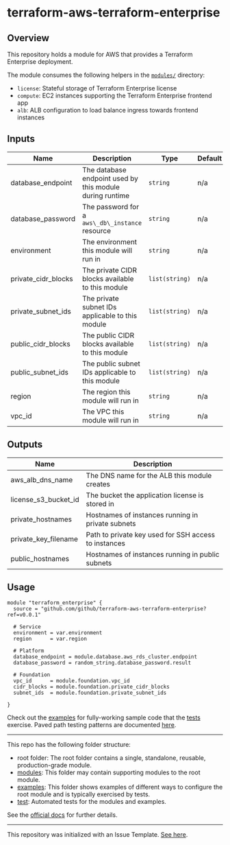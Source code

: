 # terraform-aws-terraform-enterprise

## Overview

This repository holds a module for AWS that provides a Terraform Enterprise deployment.

The module consumes the following helpers in the [`modules/`](./modules) directory:

- `license`: Stateful storage of Terraform Enterprise license
- `compute`: EC2 instances supporting the Terraform Enterprise frontend app
- `alb`: ALB configuration to load balance ingress towards frontend instances


## Inputs

| Name | Description | Type | Default | Required |
|------|-------------|------|---------|:-----:|
| database\_endpoint | The database endpoint used by this module during runtime | `string` | n/a | yes |
| database\_password | The password for a `aws\_db\_instance` resource | `string` | n/a | yes |
| environment | The environment this module will run in | `string` | n/a | yes |
| private\_cidr\_blocks | The private CIDR blocks available to this module | `list(string)` | n/a | yes |
| private\_subnet\_ids | The private subnet IDs applicable to this module | `list(string)` | n/a | yes |
| public\_cidr\_blocks | The public CIDR blocks available to this module | `list(string)` | n/a | yes |
| public\_subnet\_ids | The public subnet IDs applicable to this module | `list(string)` | n/a | yes |
| region | The region this module will run in | `string` | n/a | yes |
| vpc\_id | The VPC this module will run in | `string` | n/a | yes |

## Outputs

| Name | Description |
|------|-------------|
| aws\_alb\_dns\_name | The DNS name for the ALB this module creates |
| license\_s3\_bucket\_id | The bucket the application license is stored in |
| private\_hostnames | Hostnames of instances running in private subnets |
| private\_key\_filename | Path to private key used for SSH access to instances |
| public\_hostnames | Hostnames of instances running in public subnets |


## Usage

```hcl
module "terraform_enterprise" {
  source = "github.com/github/terraform-aws-terraform-enterprise?ref=v0.0.1"

  # Service
  environment = var.environment
  region      = var.region

  # Platform
  database_endpoint = module.database.aws_rds_cluster.endpoint
  database_password = random_string.database_password.result

  # Foundation
  vpc_id      = module.foundation.vpc_id
  cidr_blocks = module.foundation.private_cidr_blocks
  subnet_ids  = module.foundation.private_subnet_ids

}
```

Check out the [examples](../examples) for fully-working sample code that the [tests](../test) exercise. Paved path testing patterns are documented [here](https://github.com/github/terraform-enterprise/blob/master/docs/modules.md#testing).

---

This repo has the following folder structure:

* root folder: The root folder contains a single, standalone, reusable, production-grade module.
* [modules](./modules): This folder may contain supporting modules to the root module.
* [examples](./examples): This folder shows examples of different ways to configure the root module and is typically exercised by tests.
* [test](./test): Automated tests for the modules and examples.

See the [official docs](https://www.terraform.io/docs/modules/index.html) for further details.

---

This repository was initialized with an Issue Template.
[See here](https://github.com/github/terraform-aws-terraform-enterprise/issues/new/choose).
